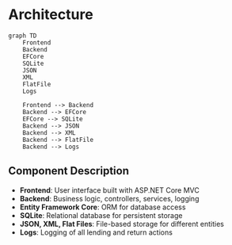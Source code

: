 # Architecture

```mermaid
graph TD
    Frontend
    Backend
    EFCore
    SQLite
    JSON
    XML
    FlatFile
    Logs

    Frontend --> Backend
    Backend --> EFCore
    EFCore --> SQLite
    Backend --> JSON
    Backend --> XML
    Backend --> FlatFile
    Backend --> Logs
```

## Component Description

- **Frontend**: User interface built with ASP.NET Core MVC
- **Backend**: Business logic, controllers, services, logging
- **Entity Framework Core**: ORM for database access
- **SQLite**: Relational database for persistent storage
- **JSON, XML, Flat Files**: File-based storage for different entities
- **Logs**: Logging of all lending and return actions
